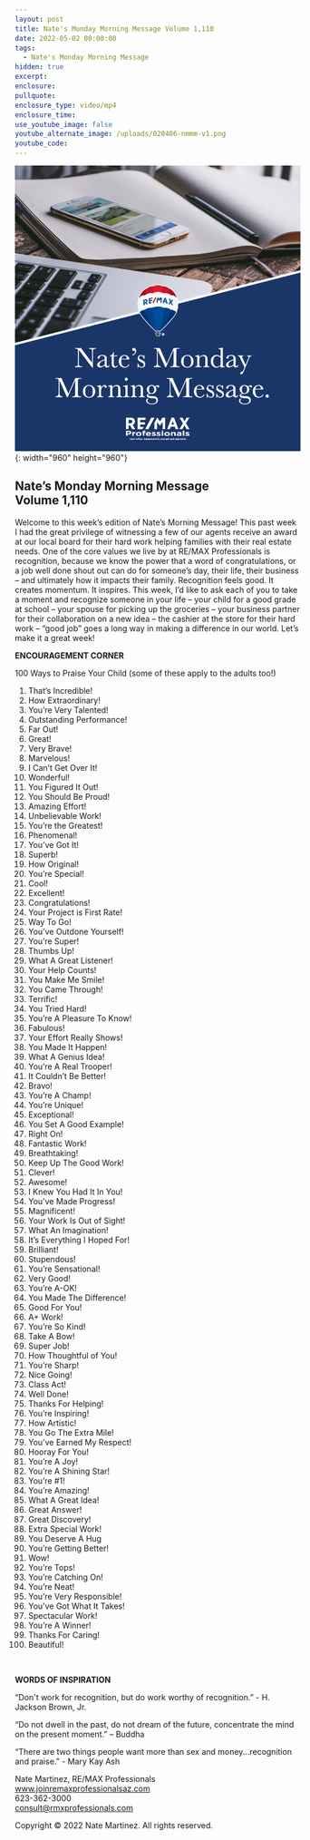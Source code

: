```yaml
---
layout: post
title: Nate's Monday Morning Message Volume 1,110
date: 2022-05-02 00:00:00
tags:
  - Nate's Monday Morning Message
hidden: true
excerpt:
enclosure:
pullquote:
enclosure_type: video/mp4
enclosure_time:
use_youtube_image: false
youtube_alternate_image: /uploads/020406-nmmm-v1.png
youtube_code:
---
```

![](/uploads/020406-nmmm-v1-1.png){: width="960" height="960"}

## **Nate’s Monday Morning Message<br>Volume 1,110**

Welcome to this week’s edition of Nate’s Morning Message\! This past week I had the great privilege of witnessing a few of our agents receive an award at our local board for their hard work helping families with their real estate needs. One of the core values we live by at RE/MAX Professionals is recognition, because we know the power that a word of congratulations, or a job well done shout out can do for someone’s day, their life, their business – and ultimately how it impacts their family. Recognition feels good. It creates momentum. It inspires. This week, I’d like to ask each of you to take a moment and recognize someone in your life – your child for a good grade at school – your spouse for picking up the groceries – your business partner for their collaboration on a new idea – the cashier at the store for their hard work – “good job” goes a long way in making a difference in our world. Let’s make it a great week\!

**ENCOURAGEMENT CORNER**

100 Ways to Praise Your Child (some of these apply to the adults too\!)

1. That’s Incredible\!
2. How Extraordinary\!
3. You’re Very Talented\!
4. Outstanding Performance\!
5. Far Out\!
6. Great\!
7. Very Brave\!
8. Marvelous\!
9. I Can’t Get Over It\!
10. Wonderful\!
11. You Figured It Out\!
12. You Should Be Proud\!
13. Amazing Effort\!
14. Unbelievable Work\!
15. You’re the Greatest\!
16. Phenomenal\!
17. You’ve Got It\!
18. Superb\!
19. How Original\!
20. You’re Special\!
21. Cool\!
22. Excellent\!
23. Congratulations\!
24. Your Project is First Rate\!
25. Way To Go\!
26. You’ve Outdone Yourself\!
27. You’re Super\!
28. Thumbs Up\!
29. What A Great Listener\!
30. Your Help Counts\!
31. You Make Me Smile\!
32. You Came Through\!
33. Terrific\!
34. You Tried Hard\!
35. You’re A Pleasure To Know\!
36. Fabulous\!
37. Your Effort Really Shows\!
38. You Made It Happen\!
39. What A Genius Idea\!
40. You’re A Real Trooper\!
41. It Couldn’t Be Better\!
42. Bravo\!
43. You’re A Champ\!
44. You’re Unique\!
45. Exceptional\!
46. You Set A Good Example\!
47. Right On\!
48. Fantastic Work\!
49. Breathtaking\!
50. Keep Up The Good Work\!
51. Clever\!
52. Awesome\!
53. I Knew You Had It In You\!
54. You’ve Made Progress\!
55. Magnificent\!
56. Your Work Is Out of Sight\!
57. What An Imagination\!
58. It’s Everything I Hoped For\!
59. Brilliant\!
60. Stupendous\!
61. You’re Sensational\!
62. Very Good\!
63. You’re A-OK\!
64. You Made The Difference\!
65. Good For You\!
66. A+ Work\!
67. You’re So Kind\!
68. Take A Bow\!
69. Super Job\!
70. How Thoughtful of You\!
71. You’re Sharp\!
72. Nice Going\!
73. Class Act\!
74. Well Done\!
75. Thanks For Helping\!
76. You’re Inspiring\!
77. How Artistic\!
78. You Go The Extra Mile\!
79. You’ve Earned My Respect\!
80. Hooray For You\!
81. You’re A Joy\!
82. You’re A Shining Star\!
83. You’re \#1\!
84. You’re Amazing\!
85. What A Great Idea\!
86. Great Answer\!
87. Great Discovery\!
88. Extra Special Work\!
89. You Deserve A Hug
90. You’re Getting Better\!
91. Wow\!
92. You’re Tops\!
93. You’re Catching On\!
94. You’re Neat\!
95. You’re Very Responsible\!
96. You’ve Got What It Takes\!
97. Spectacular Work\!
98. You’re A Winner\!
99. Thanks For Caring\!
100. Beautiful\!

&nbsp;

**WORDS OF INSPIRATION**

“Don't work for recognition, but do work worthy of recognition.” - H. Jackson Brown, Jr.

“Do not dwell in the past, do not dream of the future, concentrate the mind on the present moment.” – Buddha

“There are two things people want more than sex and money...recognition and praise.” - Mary Kay Ash

Nate Martinez, RE/MAX Professionals<br>www.joinremaxprofessionalsaz.com<br>623-362-3000<br>consult@rmxprofessionals.com

Copyright &copy; 2022 Nate Martinez. All rights reserved.

